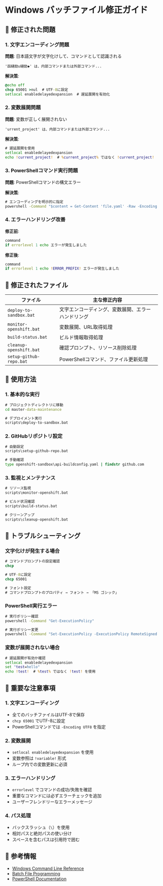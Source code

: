 # Windows バッチファイル修正ガイド

## 🔧 修正された問題

### 1. 文字エンコーディング問題

**問題**: 日本語文字が文字化けして、コマンドとして認識される
```
'函縺励∪縺励◆' は、内部コマンドまたは外部コマンド...
```

**解決策**:
```cmd
@echo off
chcp 65001 >nul  # UTF-8に設定
setlocal enabledelayedexpansion  # 遅延展開を有効化
```

### 2. 変数展開問題

**問題**: 変数が正しく展開されない
```
'urrent_project' は、内部コマンドまたは外部コマンド...
```

**解決策**:
```cmd
# 遅延展開を使用
setlocal enabledelayedexpansion
echo !current_project!  # %current_project% ではなく !current_project!
```

### 3. PowerShellコマンド実行問題

**問題**: PowerShellコマンドの構文エラー

**解決策**:
```cmd
# エンコーディングを明示的に指定
powershell -Command "$content = Get-Content 'file.yaml' -Raw -Encoding UTF8; $content = $content -replace 'old', 'new'; Set-Content 'file.yaml' -Value $content -NoNewline -Encoding UTF8"
```

### 4. エラーハンドリング改善

**修正前**:
```cmd
command
if errorlevel 1 echo エラーが発生しました
```

**修正後**:
```cmd
command
if errorlevel 1 echo !ERROR_PREFIX! エラーが発生しました
```

## 📁 修正されたファイル

| ファイル | 主な修正内容 |
|---------|-------------|
| `deploy-to-sandbox.bat` | 文字エンコーディング、変数展開、エラーハンドリング |
| `monitor-openshift.bat` | 変数展開、URL取得処理 |
| `build-status.bat` | ビルド情報取得処理 |
| `cleanup-openshift.bat` | 確認プロンプト、リソース削除処理 |
| `setup-github-repo.bat` | PowerShellコマンド、ファイル更新処理 |

## 🚀 使用方法

### 1. 基本的な実行

```cmd
# プロジェクトディレクトリに移動
cd master-data-maintenance

# デプロイメント実行
scripts\deploy-to-sandbox.bat
```

### 2. GitHubリポジトリ設定

```cmd
# 自動設定
scripts\setup-github-repo.bat

# 手動確認
type openshift-sandbox\api-buildconfig.yaml | findstr github.com
```

### 3. 監視とメンテナンス

```cmd
# リソース監視
scripts\monitor-openshift.bat

# ビルド状況確認
scripts\build-status.bat

# クリーンアップ
scripts\cleanup-openshift.bat
```

## 🐛 トラブルシューティング

### 文字化けが発生する場合

```cmd
# コマンドプロンプトの設定確認
chcp

# UTF-8に設定
chcp 65001

# フォント設定
# コマンドプロンプトのプロパティ → フォント → 「MS ゴシック」
```

### PowerShell実行エラー

```cmd
# 実行ポリシー確認
powershell -Command "Get-ExecutionPolicy"

# 実行ポリシー変更
powershell -Command "Set-ExecutionPolicy -ExecutionPolicy RemoteSigned -Scope CurrentUser"
```

### 変数が展開されない場合

```cmd
# 遅延展開が有効か確認
setlocal enabledelayedexpansion
set "test=hello"
echo !test!  # %test% ではなく !test! を使用
```

## 📝 重要な注意事項

### 1. 文字エンコーディング

- 全てのバッチファイルはUTF-8で保存
- `chcp 65001` でUTF-8に設定
- PowerShellコマンドでは `-Encoding UTF8` を指定

### 2. 変数展開

- `setlocal enabledelayedexpansion` を使用
- 変数参照は `!variable!` 形式
- ループ内での変数更新に必須

### 3. エラーハンドリング

- `errorlevel` でコマンドの成功/失敗を確認
- 重要なコマンドには必ずエラーチェックを追加
- ユーザーフレンドリーなエラーメッセージ

### 4. パス処理

- バックスラッシュ（`\`）を使用
- 相対パスと絶対パスの使い分け
- スペースを含むパスは引用符で囲む

## 🔗 参考情報

- [Windows Command Line Reference](https://docs.microsoft.com/en-us/windows-server/administration/windows-commands/)
- [Batch File Programming](https://www.tutorialspoint.com/batch_script/)
- [PowerShell Documentation](https://docs.microsoft.com/en-us/powershell/)